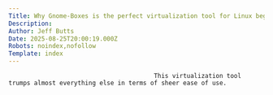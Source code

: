 ```yaml
---
Title: Why Gnome-Boxes is the perfect virtualization tool for Linux beginners
Description: 
Author: Jeff Butts
Date: 2025-08-25T20:00:19.000Z
Robots: noindex,nofollow
Template: index
---
```


                                            This virtualization tool trumps almost everything else in terms of sheer ease of use.
                                        